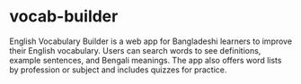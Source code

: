 # vocab-builder
English Vocabulary Builder is a web app for Bangladeshi learners to improve their English vocabulary. Users can search words to see definitions, example sentences, and Bengali meanings. The app also offers word lists by profession or subject and  includes quizzes for practice.
